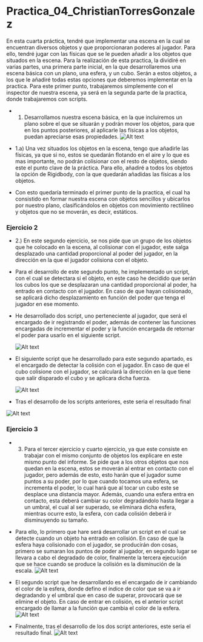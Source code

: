 


# Practica_04_ChristianTorresGonzalez

  En esta cuarta práctica, tendré que implementar una escena en la cual se encuentran diversos objetos y que proporcionaran poderes al jugador. Para ello, tendré jugar con las físicas que se le pueden añadir a los objetos que situados en la escena. Para la realización de esta practica, la dividiré en varias partes, una primera parte inicial, en la que desarrollaremos una escena básica con un plano, una esfera, y un cubo. Serán a estos objetos, a los que le añadiré todas estas opciones que deberemos implementar en la practica. Para este primer punto, trabajaremos simplemente con el inspector de nuestra escena, ya será en la segunda parte de la practica, donde trabajaremos con scripts.
  - 1. Desarrollamos nuestra escena básica, en la que incluiremos un plano sobre el que se situarán y podrán mover los objetos, para que en los puntos posteriores, al aplicarle las físicas a los objetos, puedan apreciarse esas propiedades.
  ![Alt text](/img/escena.png)
  
  - 1.a) Una vez situados los objetos en la escena, tengo que añadirle las físicas, ya que si no, estos se quedarán flotando en el aire y lo que es mas importante, no podrán colisionar con el resto de objetos, siendo este el punto clave de la práctica. Para ello, añadiré a todos los objetos la opción de Rigidbody, con la que quedarán añadidas las físicas a los objetos.

- Con esto quedaría terminado el primer punto de la practica, el cual ha consistido en formar nuestra escena con objetos sencillos y ubicarlos por nuestro plano, clasificándolos en objetos con movimiento rectilíneo y objetos que no se moverán, es decir, estáticos.


### Ejercicio 2
- 2.) En este segundo ejercicio, se nos pide que un grupo de los objetos que he colocado en la escena, al colisionar con el jugador, este salga desplazado una cantidad proporcional al poder del jugador, en la dirección en la que el jugador colisiona con el objeto.
- Para el desarrollo de este segundo punto, he implementado un script, con el cual se detectara si el objeto, en este caso he decidido que serán los cubos los que se desplazaran una cantidad proporcional al poder, ha entrado en contacto con el jugador. En caso de que hayan colisionado, se aplicará dicho desplazamiento en función del poder que tenga el jugador en ese momento. 
- He desarrollado dos script, uno perteneciente al jugador, que será el encargado de ir registrando el poder, además de contener las funciones encargadas de incrementar el poder y la función encargada de retornar el poder para usarlo en el siguiente script.
  
  ![Alt text](/img/poder.png)
  
- El siguiente script que he desarrollado para este segundo apartado, es el encargado de detectar la colisión con el jugador. En caso de que el cubo colisione con el jugador, se calculará la dirección en la que tiene que salir disparado el cubo y se aplicara dicha fuerza.
  
  ![Alt text](/img/colisionCubo.png)

- Tras el desarrollo de los scripts anteriores, este seria el resultado final

![Alt text](/img/cubo.gif)

### Ejercicio 3
- 3. Para el tercer ejercicio y cuarto ejercicio, ya que este consiste en trabajar con el mismo conjunto de objetos los explicare en este mismo punto del informe. Se pide que a los otros objetos que nos quedan en la escena, estos se moverán al entrar en contacto con el jugador, pero además de esto,  esto harán que el jugador sume puntos a su poder, por lo que cuando tocamos una esfera, se incrementa el poder, lo cual hará que al tocar un cubo este se desplace una distancia mayor. Además, cuando una esfera entra en contacto, esta deberá cambiar su color degradándolo hasta llegar a un umbral, el cual al ser superado, se eliminara dicha esfera, mientras ocurre esto, la esfera, con cada colisión deberá ir disminuyendo su tamaño.

- Para ello, lo primero que hare será desarrollar un script en el cual se detecte cuando un objeto ha entrado en colisión. En caso de que la esfera haya colisionado con el jugador, se producirán don cosas, primero se sumaran los puntos de poder al jugador, en segundo lugar se llevara a cabo el degradado de color, finalmente la tercera ejecución que se hace cuando se produce la colisión es la disminución de la escala.
![Alt text](/img/colisionEsfera.png)

- El segundo script que he desarrollando es el encargado de ir cambiando el color de la esfera, donde defino el índice de color que se va a ir degradando y el umbral que en caso de superar, provocará que se elimine el objeto. En caso de entrar en colisión, es el anterior script encargado de llamar a la función que cambia el color de la esfera.
![Alt text](/img/color.png)

- Finalmente, tras el desarrollo de los dos script anteriores, este seria el resultado final.
![Alt text](/img/esfera.gif)
